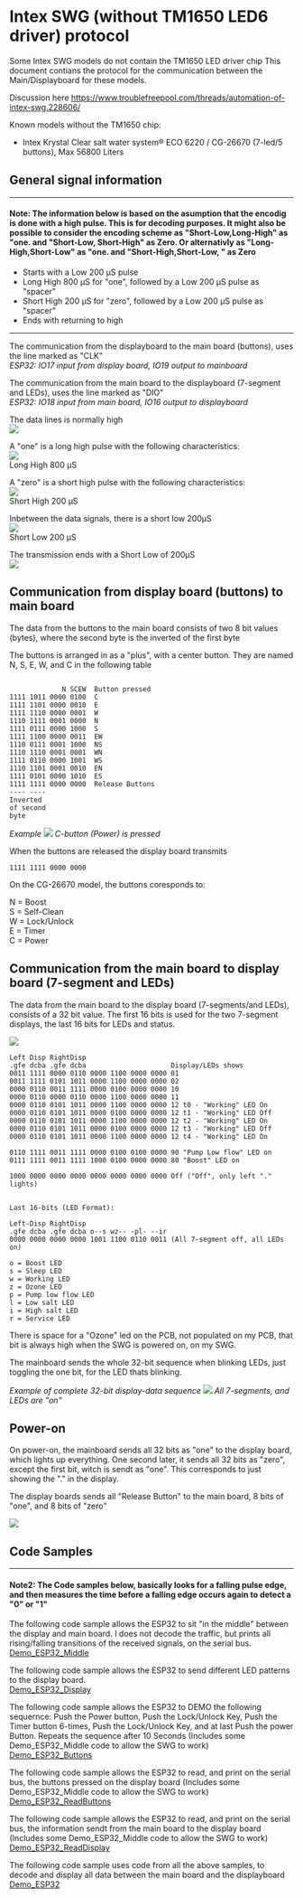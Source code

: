 # Intex SWG (without TM1650 LED6 driver) protocol

Some Intex SWG models do not contain the TM1650 LED driver chip
This document contians the protocol for the communication between the Main/Displayboard for these models.

Discussion here
https://www.troublefreepool.com/threads/automation-of-intex-swg.228606/

Known models without the TM1650 chip:
* Intex Krystal Clear salt water system® ECO 6220 / CG-26670 (7-led/5 buttons), Max 56800 Liters

## General signal information

---
#### Note:  The information below is based on the asumption that the encodig is done with a high pulse. This is for decoding purposes. It might also be possible to consider the encoding scheme as "Short-Low,Long-High" as "one. and "Short-Low, Short-High" as Zero. Or alternativly as "Long-High,Short-Low" as "one. and "Short-High,Short-Low, " as Zero

* Starts with a Low 200 μS pulse
* Long High 800 μS for "one", followed by a Low 200 μS pulse as "spacer" 
* Short High 200 μS for "zero", followed by a Low 200 μS pulse as "spacer" 
* Ends with returning to high

---

The communication from the displayboard to the main board (buttons), uses the line marked as "CLK"  
*ESP32: IO17 input from display board, IO19 output to mainboard*

The communication from the main board to the displayboard (7-segment and LEDs), uses the line marked as "DIO"  
*ESP32: IO18 input from main board, IO16 output to displayboard*  

The data lines is normally high  
![](start.png)  

A "one" is a long high pulse with the following characteristics:  
![](one.png)  
Long High 800 μS

A "zero" is a short high pulse with the following characteristics:  
![](zero.png)  
Short High 200 μS

Inbetween the data signals, there is a short low 200μS  
![](spacer.png)  
Short Low 200 μS

The transmission ends with a Short Low of 200μS  
![](end.png)  

## Communication from display board (buttons) to main board

The data from the buttons to the main board consists of two 8 bit values (bytes), where the second byte is the inverted of the first byte

The buttons is arranged in as a "plus", with a center button. They are named N, S, E, W, and C in the following table
~~~
             
             N SCEW  Button pressed  
1111 1011 0000 0100  C 
1111 1101 0000 0010  E 
1111 1110 0000 0001  W 
1110 1111 0001 0000  N 
1111 0111 0000 1000  S 
1111 1100 0000 0011  EW
1110 0111 0001 1000  NS
1110 1110 0001 0001  WN
1111 0110 0000 1001  WS
1110 1101 0001 0010  EN
1111 0101 0000 1010  ES
1111 1111 0000 0000  Release Buttons
---- ---- 
Inverted
of second
byte
~~~

*Example*
![](power-btn.png) 
*C-button (Power) is pressed*


When the buttons are released the display board transmits
~~~
1111 1111 0000 0000
~~~

On the CG-26670 model, the buttons coresponds to:

N = Boost  
S = Self-Clean  
W = Lock/Unlock  
E = Timer  
C = Power  


## Communication from the main board to display board (7-segment and LEDs)

The data from the main board to the display board (7-segments/and LEDs), consists of a 32 bit value.
The first 16 bits is used for the two 7-segment displays, the last 16 bits for LEDs and status.

![](dual7segment.png) 

~~~
Left Disp RightDisp 
.gfe dcba .gfe dcba                     Display/LEDs shows
0011 1111 0000 0110 0000 1100 0000 0000 01
0011 1111 0101 1011 0000 1100 0000 0000 02
0000 0110 0011 1111 0000 0100 0000 0000 10
0000 0110 0000 0110 0000 1100 0000 0000 11
0000 0110 0101 1011 0000 1100 0000 0000 12 t0 - "Working" LED On
0000 0110 0101 1011 0000 0100 0000 0000 12 t1 - "Working" LED Off
0000 0110 0101 1011 0000 1100 0000 0000 12 t2 - "Working" LED On
0000 0110 0101 1011 0000 0100 0000 0000 12 t3 - "Working" LED Off
0000 0110 0101 1011 0000 1100 0000 0000 12 t4 - "Working" LED On

0110 1111 0011 1111 0000 0100 0100 0000 90 "Pump Low flow" LED on 
0111 1111 0011 1111 1000 0100 0000 0000 80 "Boost" LED on

1000 0000 0000 0000 0000 0000 0000 0000 Off ("Off", only left "." lights)


Last 16-bits (LED Format):

Left-Disp RightDisp
.gfe dcba .gfe dcba o--s wz-- -pl- --ir
0000 0000 0000 0000 1001 1100 0110 0011 (All 7-segment off, all LEDs on)

o = Boost LED
s = Sleep LED
w = Working LED
z = Ozone LED
p = Pump low flow LED
l = Low salt LED
i = High salt LED
r = Service LED
~~~

There is space for a "Ozone" led on the PCB, not populated on my PCB, that bit is always high when the SWG is powered on, on my SWG.

The mainboard sends the whole 32-bit sequence when blinking LEDs, just toggling the one bit, for the LED thats blinking.


*Example of complete 32-bit display-data sequence*
![](display.png) 
*All 7-segments, and LEDs are "on"*

## Power-on
On power-on,  the mainboard sends all 32 bits as "one" to the display board, which lights up everything. One second later, 
it sends all 32 bits as "zero", except the first bit, witch is sendt as "one". This corresponds to just showing the "." in the display.
 
The display boards sends all "Release Button" to the main board, 8 bits of "one", and 8 bits of "zero"


![](startup.png) 


## Code Samples

---
#### Note2: The Code samples below, basically looks for a falling pulse edge, and then measures the time before a falling edge occurs again to detect a "0" or "1"

The following code sample allows the ESP32 to sit "in the middle" between the display and main board. I does not decode the traffic, but prints all rising/falling transitions of the received signals, on the serial bus.  
[Demo_ESP32_Middle](Code/Demo_ESP32_Middle/Demo_ESP32_Middle.ino)

The following code sample allows the ESP32 to send different LED patterns to the display board.  
[Demo_ESP32_Display](Code/Demo_ESP32_Display/Demo_ESP32_Display.ino)

The following code sample allows the ESP32 to DEMO the following sequernce: Push the Power button, Push the Lock/Unlock Key, Push the Timer button 6-times, Push the Lock/Unlock Key, and at last Push the power Button. Repeats the sequence after 10 Seconds  (Includes some Demo_ESP32_Middle code to allow the SWG to work)  
[Demo_ESP32_Buttons](Code/Demo_ESP32_Buttons/Demo_ESP32_Buttons.ino)

The following code sample allows the ESP32 to read, and print on the serial bus, the buttons pressed on the display board (Includes some Demo_ESP32_Middle code to allow the SWG to work)  
[Demo_ESP32_ReadButtons](Code/Demo_ESP32_ReadButtons/Demo_ESP32_Buttons.ino)

The following code sample allows the ESP32 to read, and print on the serial bus, the information sendt from the main board to the display board (Includes some Demo_ESP32_Middle code to allow the SWG to work)  
[Demo_ESP32_ReadDisplay](Code/Demo_ESP32_ReadDisplay/Demo_ESP32_ReadDisplay.ino)

The following code sample uses code from all the above samples, to decode and display all data between the main board and the displayboard  
[Demo_ESP32](Code/Demo_ESP32/Demo_ESP32.ino)
